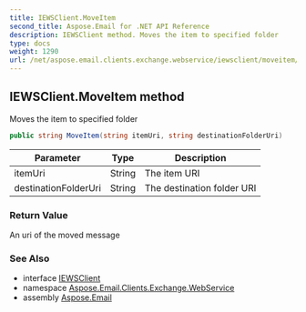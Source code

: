 ```yaml
---
title: IEWSClient.MoveItem
second_title: Aspose.Email for .NET API Reference
description: IEWSClient method. Moves the item to specified folder
type: docs
weight: 1290
url: /net/aspose.email.clients.exchange.webservice/iewsclient/moveitem/
---
```

## IEWSClient.MoveItem method

Moves the item to specified folder

```csharp
public string MoveItem(string itemUri, string destinationFolderUri)
```

| Parameter | Type | Description |
| --- | --- | --- |
| itemUri | String | The item URI |
| destinationFolderUri | String | The destination folder URI |

### Return Value

An uri of the moved message

### See Also

* interface [IEWSClient](../)
* namespace [Aspose.Email.Clients.Exchange.WebService](../../iewsclient/)
* assembly [Aspose.Email](../../../)


